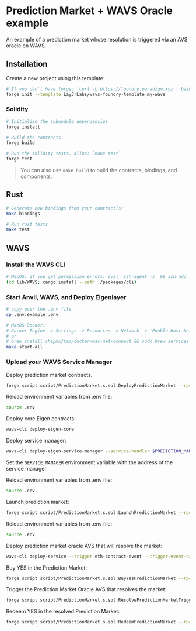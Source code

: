 # Prediction Market + WAVS Oracle example

An example of a prediction market whose resolution is triggered via an AVS
oracle on WAVS.

## Installation

Create a new project using this template:

```bash
# If you don't have forge: `curl -L https://foundry.paradigm.xyz | bash`
forge init --template Lay3rLabs/wavs-foundry-template my-wavs
```

### Solidity

```bash
# Initialize the submodule dependencies
forge install

# Build the contracts
forge build

# Run the solidity tests. alias: `make test`
forge test
```

> You can also use `make build` to build the contracts, bindings, and components.

## Rust

```bash
# Generate new bindings from your contract(s)
make bindings

# Run rust tests
make test
```

## WAVS

### Install the WAVS CLI

```bash
# MacOS: if you get permission errors: eval `ssh-agent -s` && ssh-add
(cd lib/WAVS; cargo install --path ./packages/cli)
```

### Start Anvil, WAVS, and Deploy Eigenlayer

```bash
# copy over the .env file
cp .env.example .env

# MacOS Docker:
# Docker Engine -> Settings -> Resources -> Network -> 'Enable Host Networking'
# or
# brew install chipmk/tap/docker-mac-net-connect && sudo brew services start chipmk/tap/docker-mac-net-connect
make start-all
```

### Upload your WAVS Service Manager

Deploy prediction market contracts.

```bash
forge script script/PredictionMarket.s.sol:DeployPredictionMarket --rpc-url http://localhost:8545 --broadcast
```

Reload environment variables from .env file:

```bash
source .env
```

Deploy core Eigen contracts:

```bash
wavs-cli deploy-eigen-core
```

Deploy service manager:

```bash
wavs-cli deploy-eigen-service-manager --service-handler $PREDICTION_MARKET_ORACLE_CONTROLLER_ADDRESS
```

Set the `SERVICE_MANAGER` environment variable with the address of the service manager.

Reload environment variables from .env file:

```bash
source .env
```

Launch prediction market:

```bash
forge script script/PredictionMarket.s.sol:LaunchPredictionMarket --rpc-url http://localhost:8545 --broadcast
```

Reload environment variables from .env file:

```bash
source .env
```

Deploy prediction market oracle AVS that will resolve the market:

```bash
wavs-cli deploy-service --trigger eth-contract-event --trigger-event-name $(cast sig-event "ResolveMarket(uint64,address,bytes)" | cut -c 3-) --trigger-address $PREDICTION_MARKET_ORACLE_CONTROLLER_ADDRESS --component ./compiled/prediction_market_oracle.wasm --submit-address $SERVICE_MANAGER
```

Buy YES in the Prediction Market:

```bash
forge script script/PredictionMarket.s.sol:BuyYesPredictionMarket --rpc-url http://localhost:8545 --broadcast
```

Trigger the Prediction Market Oracle AVS that resolves the market:

```bash
forge script script/PredictionMarket.s.sol:ResolvePredictionMarketTrigger --sig "run()" --rpc-url http://localhost:8545 --broadcast
```

Redeem YES in the resolved Prediction Market:

```bash
forge script script/PredictionMarket.s.sol:RedeemPredictionMarket --rpc-url http://localhost:8545 --broadcast
```
